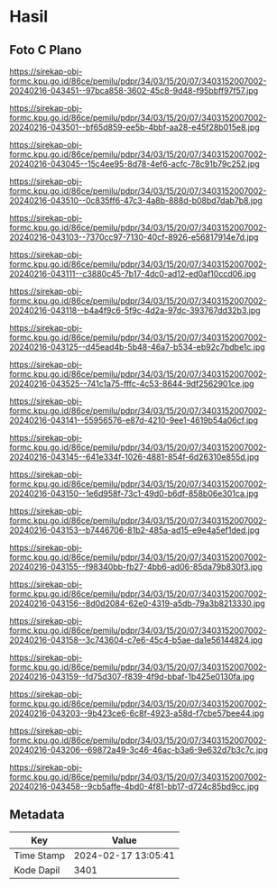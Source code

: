 # Hasil

## Foto C Plano

https://sirekap-obj-formc.kpu.go.id/86ce/pemilu/pdpr/34/03/15/20/07/3403152007002-20240216-043451--97bca858-3602-45c8-9d48-f95bbff97f57.jpg

https://sirekap-obj-formc.kpu.go.id/86ce/pemilu/pdpr/34/03/15/20/07/3403152007002-20240216-043501--bf65d859-ee5b-4bbf-aa28-e45f28b015e8.jpg

https://sirekap-obj-formc.kpu.go.id/86ce/pemilu/pdpr/34/03/15/20/07/3403152007002-20240216-043045--15c4ee95-8d78-4ef6-acfc-78c91b79c252.jpg

https://sirekap-obj-formc.kpu.go.id/86ce/pemilu/pdpr/34/03/15/20/07/3403152007002-20240216-043510--0c835ff6-47c3-4a8b-888d-b08bd7dab7b8.jpg

https://sirekap-obj-formc.kpu.go.id/86ce/pemilu/pdpr/34/03/15/20/07/3403152007002-20240216-043103--7370cc97-7130-40cf-8926-e56817914e7d.jpg

https://sirekap-obj-formc.kpu.go.id/86ce/pemilu/pdpr/34/03/15/20/07/3403152007002-20240216-043111--c3880c45-7b17-4dc0-ad12-ed0af10ccd06.jpg

https://sirekap-obj-formc.kpu.go.id/86ce/pemilu/pdpr/34/03/15/20/07/3403152007002-20240216-043118--b4a4f9c6-5f9c-4d2a-97dc-393767dd32b3.jpg

https://sirekap-obj-formc.kpu.go.id/86ce/pemilu/pdpr/34/03/15/20/07/3403152007002-20240216-043125--d45ead4b-5b48-46a7-b534-eb92c7bdbe1c.jpg

https://sirekap-obj-formc.kpu.go.id/86ce/pemilu/pdpr/34/03/15/20/07/3403152007002-20240216-043525--741c1a75-fffc-4c53-8644-9df2562901ce.jpg

https://sirekap-obj-formc.kpu.go.id/86ce/pemilu/pdpr/34/03/15/20/07/3403152007002-20240216-043141--55956576-e87d-4210-9ee1-4619b54a06cf.jpg

https://sirekap-obj-formc.kpu.go.id/86ce/pemilu/pdpr/34/03/15/20/07/3403152007002-20240216-043145--641e334f-1026-4881-854f-6d26310e855d.jpg

https://sirekap-obj-formc.kpu.go.id/86ce/pemilu/pdpr/34/03/15/20/07/3403152007002-20240216-043150--1e6d958f-73c1-49d0-b6df-858b06e301ca.jpg

https://sirekap-obj-formc.kpu.go.id/86ce/pemilu/pdpr/34/03/15/20/07/3403152007002-20240216-043153--b7446706-81b2-485a-ad15-e9e4a5ef1ded.jpg

https://sirekap-obj-formc.kpu.go.id/86ce/pemilu/pdpr/34/03/15/20/07/3403152007002-20240216-043155--f98340bb-fb27-4bb6-ad06-85da79b830f3.jpg

https://sirekap-obj-formc.kpu.go.id/86ce/pemilu/pdpr/34/03/15/20/07/3403152007002-20240216-043156--8d0d2084-62e0-4319-a5db-79a3b8213330.jpg

https://sirekap-obj-formc.kpu.go.id/86ce/pemilu/pdpr/34/03/15/20/07/3403152007002-20240216-043158--3c743604-c7e6-45c4-b5ae-da1e56144824.jpg

https://sirekap-obj-formc.kpu.go.id/86ce/pemilu/pdpr/34/03/15/20/07/3403152007002-20240216-043159--fd75d307-f839-4f9d-bbaf-1b425e0130fa.jpg

https://sirekap-obj-formc.kpu.go.id/86ce/pemilu/pdpr/34/03/15/20/07/3403152007002-20240216-043203--9b423ce6-6c8f-4923-a58d-f7cbe57bee44.jpg

https://sirekap-obj-formc.kpu.go.id/86ce/pemilu/pdpr/34/03/15/20/07/3403152007002-20240216-043206--69872a49-3c46-46ac-b3a6-9e632d7b3c7c.jpg

https://sirekap-obj-formc.kpu.go.id/86ce/pemilu/pdpr/34/03/15/20/07/3403152007002-20240216-043458--9cb5affe-4bd0-4f81-bb17-d724c85bd9cc.jpg


## Metadata

| Key        | Value               |
| ---------- | ------------------- |
| Time Stamp | 2024-02-17 13:05:41 |
| Kode Dapil | 3401                |




